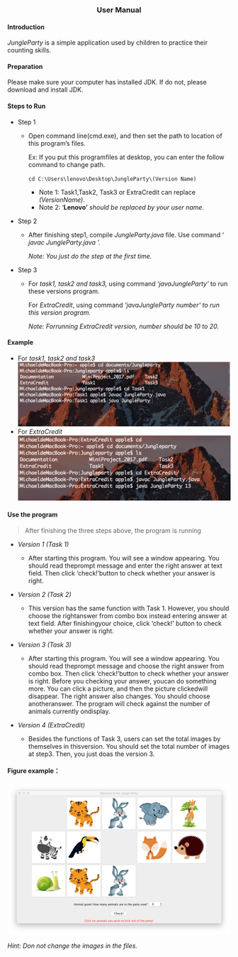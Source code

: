 ### <center>User Manual</center>

#### Introduction

*JungleParty* is a simple application used by children to practice their counting skills.

#### Preparation

Please make sure your computer has installed JDK. If do not, please download and install JDK.

#### Steps to Run

* Step 1

  * Open command line(cmd.exe), and then set the path to location of this program’s files.

    Ex: If you put this programfiles at desktop, you can enter the follow command to change path.

    `cd C:\Users\lenovo\Desktop\JungleParty\(Version Name)`

    * Note 1: Task1,Task2, Task3 or ExtraCredit can replace *(VersionName)*.
    * Note 2: ‘**Lenovo’** *should be replaced by your user name.*

* Step 2

  * After finishing step1, compile *JungleParty.java* file. Use command ‘ *javac JungleParty.java ’.* 

    *Note: You just do the step at the first time.*

* Step 3

  * For *task1, task2 and task3,* using command ‘*javaJungleParty’* to run these versions program.

    For *ExtraCredit*, using command *‘javaJungleParty number’ to run this version program.*

    *Note: Forrunning ExtraCredit version, number should be 10 to 20.*

#### Example

* For *task1, task2 and task3*
   ![img](https://github.com/ShiyuanJia/JungleParty/blob/master/Documentation/UserManualPic/Task1.jpeg)
* For *ExtraCredit*
   ![img](https://github.com/ShiyuanJia/JungleParty/blob/master/Documentation/UserManualPic/TaskExtra.jpeg)

#### Use the program

> After finishing the three steps above, the program is running

* *Version 1 (Task 1)*
  * After starting this program. You will see a window appearing. You should read theprompt message and enter the right answer at text field. Then click ‘check!’button to check whether your answer is right.

 

* *Version 2 (Task 2)*
  * This version has the same function with Task 1. However, you should choose the rightanswer from combo box instead entering answer at text field. After finishingyour choice, click ‘check!’ button to check whether your answer is right.

 

* *Version 3 (Task 3)*
  * After starting this program. You will see a window appearing. You should read theprompt message and choose the right answer from combo box. Then click ‘check!’button to check whether your answer is right. Before you checking your answer, youcan do something more. You can click a picture, and then the picture clickedwill disappear. The right answer also changes. You should choose anotheranswer. The program will check against the number of animals currently ondisplay.

 

* *Version 4 (ExtraCredit)*
  * Besides the functions of Task 3, users can set the total images by themselves in thisversion. You should set the total number of images at step3. Then, you just doas the version 3.

#### Figure example：



![img](https://github.com/ShiyuanJia/JungleParty/blob/master/Documentation/UserManualPic/Example.jpeg)



*Hint: Don not change the images in the files.*







